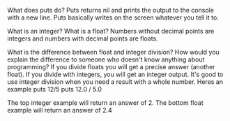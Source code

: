  What does puts do?
  Puts returns nil and prints the output to the console with a new line.
  Puts basically writes on the screen whatever you tell it to.

What is an integer? What is a float?
Numbers without decimal points are integers and numbers with decimal points are floats.

What is the difference between float and integer division? How would you explain the difference to someone who doesn't know anything about programming?
If you divide floats you will get a precise answer (another float).  If you divide with integers, you will get an integer output.  It's good to use integer division when you need a result with a whole number. Heres an example
puts 12/5
puts 12.0 / 5.0

The top integer example will return an answer of 2.
The bottom float example will return an answer of 2.4
